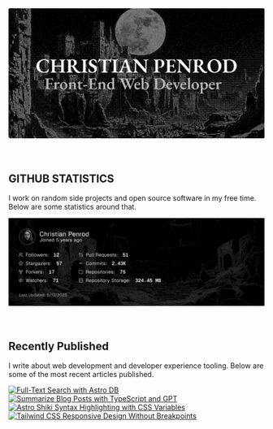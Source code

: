 
<picture>
  <source media="(prefers-color-scheme: dark)" srcset="assets/banner.dark.png?v=a8781f6b-7925-42c2-a903-1d7445aa6f17" width="843px" />
  <source media="(prefers-color-scheme: light)" srcset="assets/banner.light.png?v=a8781f6b-7925-42c2-a903-1d7445aa6f17" width="843px" />
  <img src="assets/banner.dark.png?v=a8781f6b-7925-42c2-a903-1d7445aa6f17" alt="Banner" width="843px" />
</picture>
<br />
<br />
<br />
<h2>GITHUB STATISTICS</h2>
<p>I work on random side projects and open source software in my free time. Below are some statistics around that.</p>
<picture>
  <source media="(prefers-color-scheme: dark)" srcset="assets/statistics.dark.png?v=a8781f6b-7925-42c2-a903-1d7445aa6f17" width="843px" />
  <source media="(prefers-color-scheme: light)" srcset="assets/statistics.light.png?v=a8781f6b-7925-42c2-a903-1d7445aa6f17" width="843px" />
  <img src="assets/statistics.dark.png?v=a8781f6b-7925-42c2-a903-1d7445aa6f17" alt="Github Statistics" width="843px" />
</picture>
<br />
<br />
<br />
<h2>Recently Published</h2>
<p>I write about web development and developer experience tooling. Below are some of the most recent articles published.</p>
<a href="https://christianpenrod.com/blog/full-text-search-with-astro-db"><img src="https://christianpenrod.com/blog/full-text-search-with-astro-db.png?v=a8781f6b-7925-42c2-a903-1d7445aa6f17" alt="Full-Text Search with Astro DB" width="421px" /></a>
<a href="https://christianpenrod.com/blog/summarize-blog-posts-with-typescript-and-gpt"><img src="https://christianpenrod.com/blog/summarize-blog-posts-with-typescript-and-gpt.png?v=a8781f6b-7925-42c2-a903-1d7445aa6f17" alt="Summarize Blog Posts with TypeScript and GPT" width="421px" /></a>
<a href="https://christianpenrod.com/blog/astro-shiki-syntax-highlighting-with-css-variables"><img src="https://christianpenrod.com/blog/astro-shiki-syntax-highlighting-with-css-variables.png?v=a8781f6b-7925-42c2-a903-1d7445aa6f17" alt="Astro Shiki Syntax Highlighting with CSS Variables" width="421px" /></a>
<a href="https://christianpenrod.com/blog/tailwindcss-responsive-design-without-breakpoints"><img src="https://christianpenrod.com/blog/tailwindcss-responsive-design-without-breakpoints.png?v=a8781f6b-7925-42c2-a903-1d7445aa6f17" alt="Tailwind CSS Responsive Design Without Breakpoints" width="421px" /></a>
